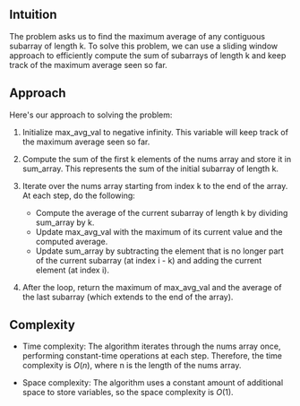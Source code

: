 ## Intuition
The problem asks us to find the maximum average of any contiguous subarray of length k. To solve this problem, we can use a sliding window approach to efficiently compute the sum of subarrays of length k and keep track of the maximum average seen so far.

## Approach
Here's our approach to solving the problem:

1. Initialize max_avg_val to negative infinity. This variable will keep track of the maximum average seen so far.

2. Compute the sum of the first k elements of the nums array and store it in sum_array. This represents the sum of the initial subarray of length k.

3. Iterate over the nums array starting from index k to the end of the array. At each step, do the following:
    - Compute the average of the current subarray of length k by dividing sum_array by k.
    - Update max_avg_val with the maximum of its current value and the computed average.
    - Update sum_array by subtracting the element that is no longer part of the current subarray (at index i - k) and adding the current element (at index i).
4. After the loop, return the maximum of max_avg_val and the average of the last subarray (which extends to the end of the array).

## Complexity
- Time complexity:
 The algorithm iterates through the nums array once, performing constant-time operations at each step. Therefore, the time complexity is $O(n)$, where n is the length of the nums array.

- Space complexity:
The algorithm uses a constant amount of additional space to store variables, so the space complexity is $O(1)$.